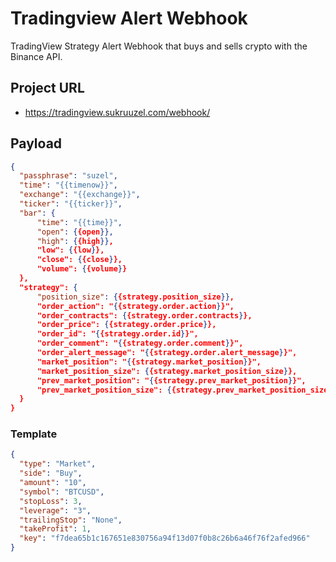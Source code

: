 # Tradingview Alert Webhook

TradingView Strategy Alert Webhook that buys and sells crypto with the Binance API.

## Project URL

- https://tradingview.sukruuzel.com/webhook/

## Payload

```json
{
  "passphrase": "suzel",
  "time": "{{timenow}}",
  "exchange": "{{exchange}}",
  "ticker": "{{ticker}}",
  "bar": {
      "time": "{{time}}",
      "open": {{open}},
      "high": {{high}},
      "low": {{low}},
      "close": {{close}},
      "volume": {{volume}}
  },
  "strategy": {
      "position_size": {{strategy.position_size}},
      "order_action": "{{strategy.order.action}}",
      "order_contracts": {{strategy.order.contracts}},
      "order_price": {{strategy.order.price}},
      "order_id": "{{strategy.order.id}}",
      "order_comment": "{{strategy.order.comment}}",
      "order_alert_message": "{{strategy.order.alert_message}}",
      "market_position": "{{strategy.market_position}}",
      "market_position_size": {{strategy.market_position_size}},
      "prev_market_position": "{{strategy.prev_market_position}}",
      "prev_market_position_size": {{strategy.prev_market_position_size}}
  }
}
```

### Template

```json
{
  "type": "Market",
  "side": "Buy",
  "amount": "10",
  "symbol": "BTCUSD",
  "stopLoss": 3,
  "leverage": "3",
  "trailingStop": "None",
  "takeProfit": 1,
  "key": "f7dea65b1c167651e830756a94f13d07f0b8c26b6a46f76f2afed966"
}
```
